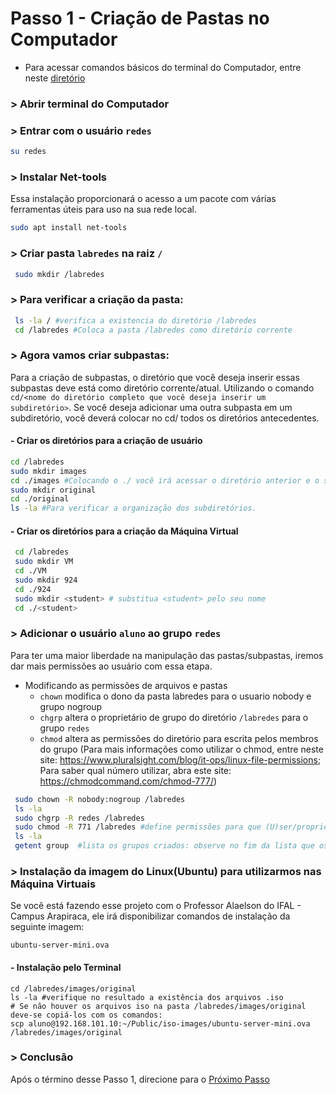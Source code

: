 # Passo 1 - Criação de Pastas no Computador
- Para acessar comandos básicos do terminal do Computador, entre neste [diretório](https://github.com/Josival/Grupo-6_PRIR-SRED/blob/main/Projeto/ComandosB%C3%A1sicos.md)


### > Abrir terminal do Computador


### > Entrar com o usuário ``redes``
```bash
su redes
```

### > Instalar Net-tools
Essa instalação proporcionará o acesso a um pacote com várias ferramentas úteis para uso na sua rede local.
```bash
sudo apt install net-tools
```


### > Criar pasta ``labredes`` na raiz ``/``
```bash
 sudo mkdir /labredes
```


### > Para verificar a criação da pasta:
```bash
 ls -la / #verifica a existencia do diretório /labredes
 cd /labredes #Coloca a pasta /labredes como diretório corrente
```


### > Agora vamos criar subpastas:

Para a criação de subpastas, o diretório que você deseja inserir essas subpastas deve está como diretório corrente/atual. Utilizando o comando ``cd/<nome do diretório completo que você deseja inserir um subdiretório>``. Se você deseja adicionar uma outra subpasta em um subdiretório, você deverá colocar no cd/ todos os diretórios antecedentes.

#### - Criar os diretórios para a criação de usuário
 ```bash
 cd /labredes 
 sudo mkdir images
 cd ./images #Colocando o ./ você irá acessar o diretório anterior e o subdiretório que você quer acessar atualmente. Seria o mesmo que: cd /labredes/images
 sudo mkdir original 
 cd ./original
 ls -la #Para verificar a organização dos subdiretórios.
 ```
#### - Criar os diretórios para a criação da Máquina Virtual
```bash
 cd /labredes
 sudo mkdir VM
 cd ./VM
 sudo mkdir 924
 cd ./924
 sudo mkdir <student> # substitua <student> pelo seu nome
 cd ./<student>
```


### > Adicionar o usuário ``aluno`` ao grupo ``redes``
Para ter uma maior liberdade na manipulação das pastas/subpastas, iremos dar mais permissões ao usuário com essa etapa. 

* Modificando as permissões de arquivos e pastas
   * ``chown`` modifica o dono da pasta labredes para o usuario nobody e grupo nogroup
   * ``chgrp`` altera o proprietário de grupo do diretório ``/labredes`` para o grupo ``redes``
   * ``chmod`` altera as permissões do diretório para escrita pelos membros do grupo (Para mais informações como utilizar o chmod, entre neste site: https://www.pluralsight.com/blog/it-ops/linux-file-permissions; Para saber qual número utilizar, abra este site: https://chmodcommand.com/chmod-777/)
```bash
 sudo chown -R nobody:nogroup /labredes
 ls -la
 sudo chgrp -R redes /labredes
 sudo chmod -R 771 /labredes #define permissões para que (U)ser/proprietário possa ler, escrever e executar. (G)roup pode ler, escrever e executar. (O)outros não podem ler, não podem escrever e podem executar
 ls -la
 getent group  #lista os grupos criados: observe no fim da lista que os usuários também possuem grupos.                                                          
```


### > Instalação da imagem do Linux(Ubuntu) para utilizarmos nas Máquina Virtuais

Se você está fazendo esse projeto com o Professor Alaelson do IFAL - Campus Arapiraca, ele irá disponibilizar comandos de instalação da seguinte imagem:
```
ubuntu-server-mini.ova
```

#### - Instalação pelo Terminal 

```shell
cd /labredes/images/original
ls -la #verifique no resultado a existência dos arquivos .iso
# Se não houver os arquivos iso na pasta /labredes/images/original deve-se copiá-los com os comandos:
scp aluno@192.168.101.10:~/Public/iso-images/ubuntu-server-mini.ova /labredes/images/original
```


### > Conclusão
Após o término desse Passo 1, direcione para o [Próximo Passo](https://github.com/Josival/Grupo-6_PRIR-SRED/blob/main/Projeto/PC's/PC1/Passo2.md)
